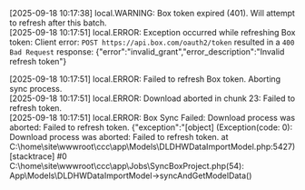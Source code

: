 [2025-09-18 10:17:38] local.WARNING: Box token expired (401). Will attempt to refresh after this batch.  
[2025-09-18 10:17:51] local.ERROR: Exception occurred while refreshing Box token: Client error: `POST https://api.box.com/oauth2/token` resulted in a `400 Bad Request` response:
{"error":"invalid_grant","error_description":"Invalid refresh token"}
  
[2025-09-18 10:17:51] local.ERROR: Failed to refresh Box token. Aborting sync process.  
[2025-09-18 10:17:51] local.ERROR: Download aborted in chunk 23: Failed to refresh token.  
[2025-09-18 10:17:51] local.ERROR: Box Sync Failed: Download process was aborted: Failed to refresh token. {"exception":"[object] (Exception(code: 0): Download process was aborted: Failed to refresh token. at C:\\home\\site\\wwwroot\\ccc\\app\\Models\\DLDHWDataImportModel.php:5427)
[stacktrace]
#0 C:\\home\\site\\wwwroot\\ccc\\app\\Jobs\\SyncBoxProject.php(54): App\\Models\\DLDHWDataImportModel->syncAndGetModelData()

